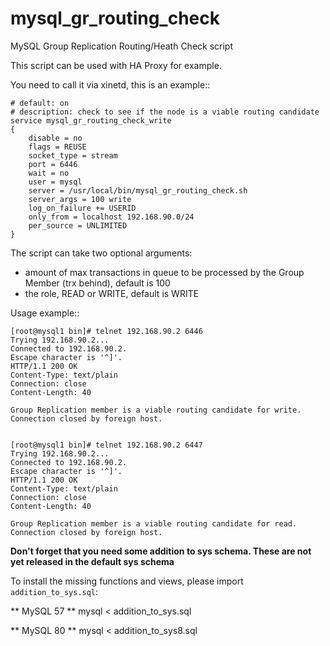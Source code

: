 # mysql_gr_routing_check
MySQL Group Replication Routing/Heath Check script

This script can be used with HA Proxy for example.

You need to call it via xinetd, this is an example::

    # default: on
    # description: check to see if the node is a viable routing candidate
    service mysql_gr_routing_check_write
    {
        disable = no
        flags = REUSE
        socket_type = stream
        port = 6446
        wait = no
        user = mysql
        server = /usr/local/bin/mysql_gr_routing_check.sh
        server_args = 100 write
        log_on_failure += USERID
        only_from = localhost 192.168.90.0/24
        per_source = UNLIMITED
    }

The script can take two optional arguments: 

- amount of max transactions in queue to be processed by the Group Member (trx behind), default is 100
- the role, READ or WRITE, default is WRITE

Usage example::

    [root@mysql1 bin]# telnet 192.168.90.2 6446
    Trying 192.168.90.2...
    Connected to 192.168.90.2.
    Escape character is '^]'.
    HTTP/1.1 200 OK
    Content-Type: text/plain
    Connection: close
    Content-Length: 40

    Group Replication member is a viable routing candidate for write.
    Connection closed by foreign host.


    [root@mysql1 bin]# telnet 192.168.90.2 6447
    Trying 192.168.90.2...
    Connected to 192.168.90.2.
    Escape character is '^]'.
    HTTP/1.1 200 OK
    Content-Type: text/plain
    Connection: close
    Content-Length: 40

    Group Replication member is a viable routing candidate for read.
    Connection closed by foreign host.


**Don't forget that you need some addition to sys schema. These are not yet released in the default sys schema**

To install the missing functions and views, please import ```addition_to_sys.sql```:

** MySQL 57 **
    mysql < addition_to_sys.sql 

** MySQL 80 **
    mysql < addition_to_sys8.sql 

